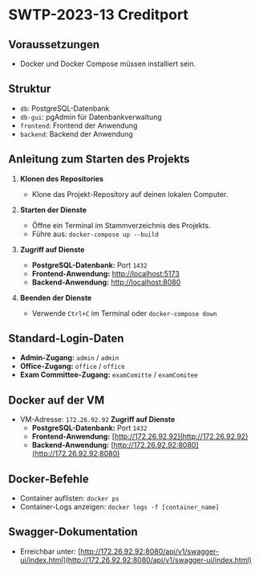 # SWTP-2023-13 Creditport

## Voraussetzungen
- Docker und Docker Compose müssen installiert sein.

## Struktur
- `db`: PostgreSQL-Datenbank
- `db-gui`: pgAdmin für Datenbankverwaltung
- `frontend`: Frontend der Anwendung
- `backend`: Backend der Anwendung

## Anleitung zum Starten des Projekts

1. **Klonen des Repositories**
   - Klone das Projekt-Repository auf deinen lokalen Computer.

2. **Starten der Dienste**
   - Öffne ein Terminal im Stammverzeichnis des Projekts.
   - Führe aus: `docker-compose up --build`

3. **Zugriff auf Dienste**
   - **PostgreSQL-Datenbank:** Port `1432`
   - **Frontend-Anwendung:** [http://localhost:5173](http://localhost:5173)
   - **Backend-Anwendung:** [http://localhost:8080](http://localhost:8080)

4. **Beenden der Dienste**
   - Verwende `Ctrl+C` im Terminal oder `docker-compose down`

## Standard-Login-Daten
- **Admin-Zugang:** `admin` / `admin`
- **Office-Zugang:** `office` / `office`
- **Exam Committee-Zugang:** `examComitte` / `examComitee`


## Docker auf der VM
- VM-Adresse: `172.26.92.92`
**Zugriff auf Dienste**
   - **PostgreSQL-Datenbank:** Port `1432`
   - **Frontend-Anwendung:** [http://172.26.92.92](http://172.26.92.92)
   - **Backend-Anwendung:** [http://172.26.92.92:8080](http://172.26.92.92:8080)

## Docker-Befehle
- Container auflisten: `docker ps`
- Container-Logs anzeigen: `docker logs -f [container_name]`

## Swagger-Dokumentation
- Erreichbar unter: [http://172.26.92.92:8080/api/v1/swagger-ui/index.html](http://172.26.92.92:8080/api/v1/swagger-ui/index.html)
